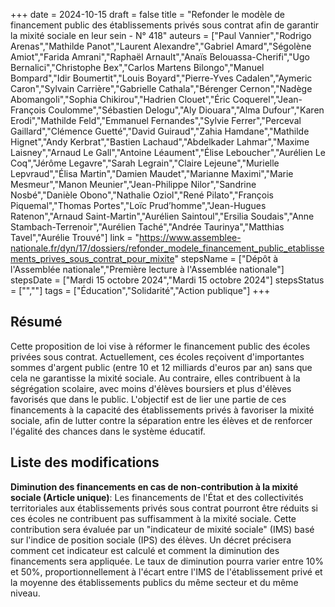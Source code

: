 +++
date = 2024-10-15
draft = false
title = "Refonder le modèle de financement public des établissements privés sous contrat afin de garantir la mixité sociale en leur sein - N° 418"
auteurs = ["Paul Vannier","Rodrigo Arenas","Mathilde Panot","Laurent Alexandre","Gabriel Amard","Ségolène Amiot","Farida Amrani","Raphaël Arnault","Anaïs Belouassa-Cherifi","Ugo Bernalici","Christophe Bex","Carlos Martens Bilongo","Manuel Bompard","Idir Boumertit","Louis Boyard","Pierre-Yves Cadalen","Aymeric Caron","Sylvain Carrière","Gabrielle Cathala","Bérenger Cernon","Nadège Abomangoli","Sophia Chikirou","Hadrien Clouet","Éric Coquerel","Jean-François Coulomme","Sébastien Delogu","Aly Diouara","Alma Dufour","Karen Erodi","Mathilde Feld","Emmanuel Fernandes","Sylvie Ferrer","Perceval Gaillard","Clémence Guetté","David Guiraud","Zahia Hamdane","Mathilde Hignet","Andy Kerbrat","Bastien Lachaud","Abdelkader Lahmar","Maxime Laisney","Arnaud Le Gall","Antoine Léaument","Élise Leboucher","Aurélien Le Coq","Jérôme Legavre","Sarah Legrain","Claire Lejeune","Murielle Lepvraud","Élisa Martin","Damien Maudet","Marianne Maximi","Marie Mesmeur","Manon Meunier","Jean-Philippe Nilor","Sandrine Nosbé","Danièle Obono","Nathalie Oziol","René Pilato","François Piquemal","Thomas Portes","Loïc Prud’homme","Jean-Hugues Ratenon","Arnaud Saint-Martin","Aurélien Saintoul","Ersilia Soudais","Anne Stambach-Terrenoir","Aurélien Taché","Andrée Taurinya","Matthias Tavel","Aurélie Trouvé"]
link = "https://www.assemblee-nationale.fr/dyn/17/dossiers/refonder_modele_financement_public_etablissements_prives_sous_contrat_pour_mixite"
stepsName = ["Dépôt à l'Assemblée nationale","Première lecture à l'Assemblée nationale"]
stepsDate = ["Mardi 15 octobre 2024","Mardi 15 octobre 2024"]
stepsStatus = ["",""]
tags = ["Éducation","Solidarité","Action publique"]
+++

## Résumé

Cette proposition de loi vise à réformer le financement public des écoles privées sous contrat. Actuellement, ces écoles reçoivent d'importantes sommes d'argent public (entre 10 et 12 milliards d'euros par an) sans que cela ne garantisse la mixité sociale. Au contraire, elles contribuent à la ségrégation scolaire, avec moins d'élèves boursiers et plus d'élèves favorisés que dans le public. L'objectif est de lier une partie de ces financements à la capacité des établissements privés à favoriser la mixité sociale, afin de lutter contre la séparation entre les élèves et de renforcer l'égalité des chances dans le système éducatif.

## Liste des modifications

**Diminution des financements en cas de non-contribution à la mixité sociale (Article unique)**: Les financements de l'État et des collectivités territoriales aux établissements privés sous contrat pourront être réduits si ces écoles ne contribuent pas suffisamment à la mixité sociale. Cette contribution sera évaluée par un "indicateur de mixité sociale" (IMS) basé sur l'indice de position sociale (IPS) des élèves. Un décret précisera comment cet indicateur est calculé et comment la diminution des financements sera appliquée. Le taux de diminution pourra varier entre 10% et 50%, proportionnellement à l'écart entre l'IMS de l'établissement privé et la moyenne des établissements publics du même secteur et du même niveau.
